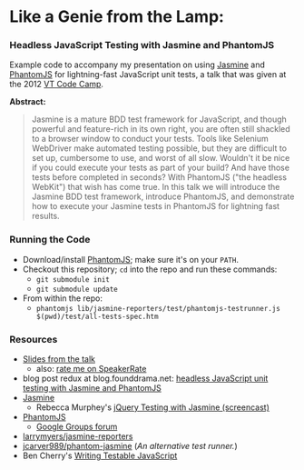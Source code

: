 # Like a Genie from the Lamp:

### Headless JavaScript Testing with Jasmine and PhantomJS

Example code to accompany my presentation on using [Jasmine](http://pivotal.github.com/jasmine/)
and [PhantomJS](http://phantomjs.org/) for lightning-fast JavaScript unit tests,
a talk that was given at the 2012 [VT Code Camp](http://vtcodecamp.org/).

**Abstract:**

> Jasmine is a mature BDD test framework for JavaScript, and though powerful
> and feature-rich in its own right, you are often still shackled to a browser
> window to conduct your tests. Tools like Selenium WebDriver make automated
> testing possible, but they are difficult to set up, cumbersome to use, and
> worst of all slow. Wouldn't it be nice if you could execute your tests as
> part of your build? And have those tests before completed in seconds? With
> PhantomJS ("the headless WebKit") that wish has come true. In this talk we
> will introduce the Jasmine BDD test framework, introduce PhantomJS, and
> demonstrate how to execute your Jasmine tests in PhantomJS for lightning
> fast results.

### Running the Code

* Download/install [PhantomJS](http://phantomjs.org/); make sure it's on your `PATH`.
* Checkout this repository; `cd` into the repo and run these commands:
  * `git submodule init`
  * `git submodule update`
* From within the repo:
  * `phantomjs lib/jasmine-reporters/test/phantomjs-testrunner.js $(pwd)/test/all-tests-spec.htm`

### Resources

* [Slides from the talk](http://www.slideshare.net/founddrama/like-a-genie-from-a-lamp-headless-javascript-unit-testing-with-jasmine-and-phantomjs)
  * also: [rate me on SpeakerRate](http://speakerrate.com/talks/16421-like-a-genie-from-the-lamp-headless-javascript-testing-with-jasmine-and-phantomjs)
* blog post redux at blog.founddrama.net: [headless JavaScript unit testing with Jasmine and PhantomJS](http://blog.founddrama.net/2012/09/headless-javascript-testing-with-jasmine-and-phantomjs/)
* [Jasmine](http://pivotal.github.com/jasmine/)
  * Rebecca Murphey's [jQuery Testing with Jasmine (screencast)](http://vimeo.com/20457625)
* [PhantomJS](http://phantomjs.org/)
  * [Google Groups forum](https://groups.google.com/forum/#!forum/phantomjs)
* [larrymyers/jasmine-reporters](https://github.com/larrymyers/jasmine-reporters)
* [jcarver989/phantom-jasmine](https://github.com/jcarver989/phantom-jasmine)
  (*An alternative test runner.*)
* Ben Cherry's [Writing Testable JavaScript](http://www.adequatelygood.com/2010/7/Writing-Testable-JavaScript)